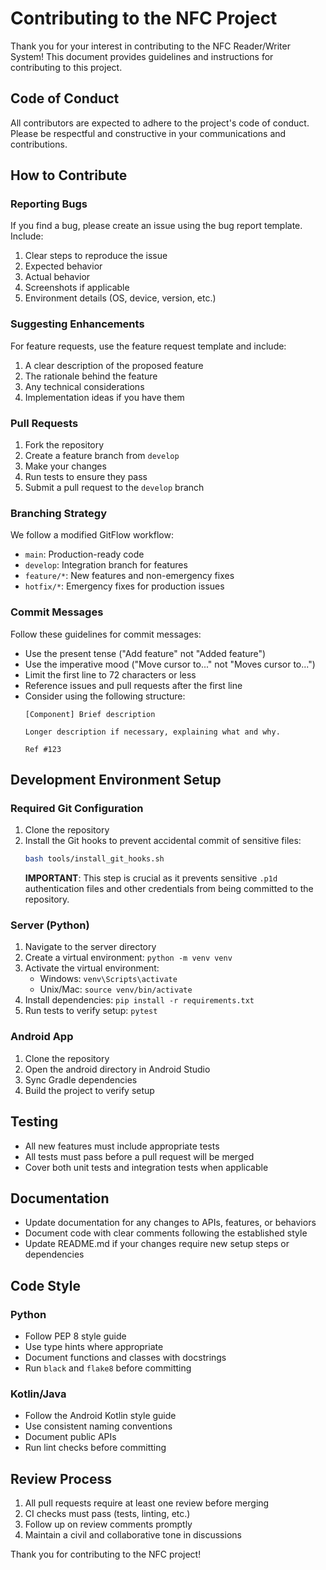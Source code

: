 # Contributing to the NFC Project

Thank you for your interest in contributing to the NFC Reader/Writer System! This document provides guidelines and instructions for contributing to this project.

## Code of Conduct

All contributors are expected to adhere to the project's code of conduct. Please be respectful and constructive in your communications and contributions.

## How to Contribute

### Reporting Bugs

If you find a bug, please create an issue using the bug report template. Include:

1. Clear steps to reproduce the issue
2. Expected behavior
3. Actual behavior
4. Screenshots if applicable
5. Environment details (OS, device, version, etc.)

### Suggesting Enhancements

For feature requests, use the feature request template and include:

1. A clear description of the proposed feature
2. The rationale behind the feature
3. Any technical considerations
4. Implementation ideas if you have them

### Pull Requests

1. Fork the repository
2. Create a feature branch from `develop`
3. Make your changes
4. Run tests to ensure they pass
5. Submit a pull request to the `develop` branch

### Branching Strategy

We follow a modified GitFlow workflow:

- `main`: Production-ready code
- `develop`: Integration branch for features
- `feature/*`: New features and non-emergency fixes
- `hotfix/*`: Emergency fixes for production issues

### Commit Messages

Follow these guidelines for commit messages:

- Use the present tense ("Add feature" not "Added feature")
- Use the imperative mood ("Move cursor to..." not "Moves cursor to...")
- Limit the first line to 72 characters or less
- Reference issues and pull requests after the first line
- Consider using the following structure:
  ```
  [Component] Brief description

  Longer description if necessary, explaining what and why.

  Ref #123
  ```

## Development Environment Setup

### Required Git Configuration

1. Clone the repository
2. Install the Git hooks to prevent accidental commit of sensitive files:
   ```bash
   bash tools/install_git_hooks.sh
   ```
   **IMPORTANT**: This step is crucial as it prevents sensitive `.p1d` authentication files and other credentials from being committed to the repository.

### Server (Python)

1. Navigate to the server directory
2. Create a virtual environment: `python -m venv venv`
3. Activate the virtual environment:
   - Windows: `venv\Scripts\activate`
   - Unix/Mac: `source venv/bin/activate`
4. Install dependencies: `pip install -r requirements.txt`
5. Run tests to verify setup: `pytest`

### Android App

1. Clone the repository
2. Open the android directory in Android Studio
3. Sync Gradle dependencies
4. Build the project to verify setup

## Testing

- All new features must include appropriate tests
- All tests must pass before a pull request will be merged
- Cover both unit tests and integration tests when applicable

## Documentation

- Update documentation for any changes to APIs, features, or behaviors
- Document code with clear comments following the established style
- Update README.md if your changes require new setup steps or dependencies

## Code Style

### Python

- Follow PEP 8 style guide
- Use type hints where appropriate
- Document functions and classes with docstrings
- Run `black` and `flake8` before committing

### Kotlin/Java

- Follow the Android Kotlin style guide
- Use consistent naming conventions
- Document public APIs
- Run lint checks before committing

## Review Process

1. All pull requests require at least one review before merging
2. CI checks must pass (tests, linting, etc.)
3. Follow up on review comments promptly
4. Maintain a civil and collaborative tone in discussions

Thank you for contributing to the NFC project!
